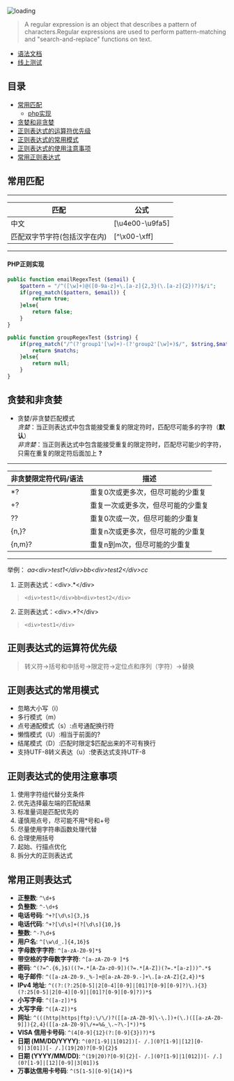 ![loading](../../images/reg-exp.jpeg)

>A regular expression is an object that describes a pattern of characters.Regular expressions are used to perform pattern-matching and "search-and-replace" functions on text.

+ [语法文档](https://www.runoob.com/regexp/regexp-syntax.html)
+ [线上测试](https://regex101.com/)

## 目录

- [常用匹配](#常用匹配)
  - [php实现](#PHP正则实现)
- [贪婪和非贪婪](#贪婪和非贪婪)
- [正则表达式的运算符优先级](#正则表达式的运算符优先级)
- [正则表达式的常用模式](#正则表达式的常用模式)
- [正则表达式的使用注意事项](#正则表达式的使用注意事项)
- [常用正则表达式](#常用正则表达式)

## 常用匹配

* * *

| **匹配** | **公式** 
| --- | --- 
| 中文 | [\u4e00-\u9fa5] 
| 匹配双字节字符(包括汉字在内) | [^\x00-\xff]

* * *
#### PHP正则实现
```php
public function emailRegexTest ($email) {
    $pattern = "/^([\w]+)@([0-9a-z]+\.[a-z]{2,3}(\.[a-z]{2})?)$/i";
    if(preg_match($pattern, $email)) {
        return true;
    }else{
        return false;
    }
}

public function groupRegexTest ($string) {
    if(preg_match("/^(?'group1'[\w]+)-(?'group2'[\w]+)$/", $string,$matchs) > 0) {
        return $matchs;
    }else{
        return null;
    }
}
```
## 贪婪和非贪婪  
+ 贪婪/非贪婪匹配模式  
_贪婪_：当正则表达式中包含能接受重复的限定符时，匹配尽可能多的字符（**默认**）  
_非贪婪_：当正则表达式中包含能接受重复的限定符时，匹配尽可能少的字符，只需在重复的限定符后面加上 **?**

* * *

| **非贪婪限定符代码/语法** | **描述** 
| --- | --- 
| *? | 重复0次或更多次，但尽可能的少重复
| +? | 重复一次或更多次，但尽可能的少重复
| ?? | 重复0次或一次，但尽可能的少重复
| {n,}? | 重复n次或更多次，但尽可能的少重复
| {n,m}? | 重复n到m次，但尽可能的少重复

* * *

举例： *aa\<div>test1\</div>bb\<div>test2\</div>cc*  
1. 正则表达式：\<div>.*\</div>  
>     <div>test1</div>bb<div>test2</div>  
2. 正则表达式：\<div>.*?\</div> 
>     <div>test1</div>  

## 正则表达式的运算符优先级  
>转义符->括号和中括号->限定符->定位点和序列（字符）->替换  

## 正则表达式的常用模式  
+ 忽略大小写（i）
+ 多行模式（m）
+ 点号通配模式（s）:点号通配换行符
+ 懒惰模式（U）:相当于前面的?
+ 结尾模式（D）:匹配时限定$匹配出来的不可有换行
+ 支持UTF-8转义表达（u）:使表达式支持UTF-8  

## 正则表达式的使用注意事项
1. 使用字符组代替分支条件  
2. 优先选择最左端的匹配结果  
3. 标准量词是匹配优先的  
4. 谨慎用点号，尽可能不用*号和+号  
5. 尽量使用字符串函数处理代替  
6. 合理使用括号  
7. 起始、行描点优化  
8. 拆分大的正则表达式  

## 常用正则表达式
* **正整数**: `^\d+$`
* **负整数**: `^-\d+$`
* **电话号码**: `^+?[\d\s]{3,}$`
* **电话代码**: `^+?[\d\s]+(?[\d\s]{10,}$`
* **整数**: `^-?\d+$`
* **用户名**: `^[\w\d_.]{4,16}$`
* **字母数字字符**: `^[a-zA-Z0-9]*$`
* **带空格的字母数字字符**: `^[a-zA-Z0-9 ]*$`
* **密码**: `^(?=^.{6,}$)((?=.*[A-Za-z0-9])(?=.*[A-Z])(?=.*[a-z]))^.*$`
* **电子邮件**: `^([a-zA-Z0-9._%-]+@[a-zA-Z0-9.-]+\.[a-zA-Z]{2,4})*$`
* **IPv4 地址**: `^((?:(?:25[0-5]|2[0-4][0-9]|[01]?[0-9][0-9]?)\.){3}(?:25[0-5]|2[0-4][0-9]|[01]?[0-9][0-9]?))*$`
* **小写字母**: `^([a-z])*$`
* **大写字母**: `^([A-Z])*$`
* **网址**: `^(((http|https|ftp):\/\/)?([[a-zA-Z0-9]\-\.])+(\.)([[a-zA-Z0-9]]){2,4}([[a-zA-Z0-9]\/+=%&_\.~?\-]*))*$`
* **VISA 信用卡号码**: `^(4[0-9]{12}(?:[0-9]{3})?)*$`
* **日期 (MM/DD/YYYY)**: `^(0?[1-9]|1[012])[- /.](0?[1-9]|[12][0-9]|3[01])[- /.](19|20)?[0-9]{2}$`
* **日期 (YYYY/MM/DD)**: `^(19|20)?[0-9]{2}[- /.](0?[1-9]|1[012])[- /.](0?[1-9]|[12][0-9]|3[01])$`
* **万事达信用卡号码**: `^(5[1-5][0-9]{14})*$`  


